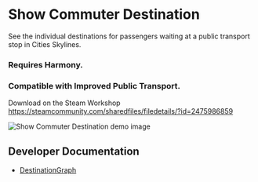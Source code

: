 # Show Commuter Destination

See the individual destinations for passengers waiting at a public transport stop in Cities Skylines.

### Requires Harmony.
### Compatible with Improved Public Transport.

Download on the Steam Workshop https://steamcommunity.com/sharedfiles/filedetails/?id=2475986859

![Show Commuter Destination demo image](https://i.imgur.com/rSsrXYY.png)

## Developer Documentation

- [DestinationGraph](./Graph/README.md)